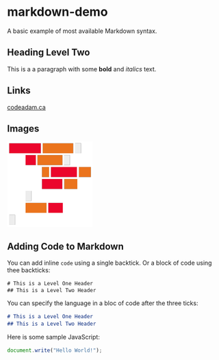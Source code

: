 # markdown-demo

A basic example of most available Markdown syntax.

## Heading Level Two

This is a a paragraph with some **bold** and *italics* text.

## Links

[codeadam.ca](https://codeadam.ca)

## Images

![codeadam.ca logo](https://raw.githubusercontent.com/codeadamca/markdown-demo/main/logo.png)

## Adding Code to Markdown

You can add inline `code` using a single backtick. Or a block of code using thee backticks:

```
# This is a Level One Header
## This is a Level Two Header
```

You can specify the language in a bloc of code after the three ticks:

```markdown
# This is a Level One Header
## This is a Level Two Header
```

Here is some sample JavaScript:

```javascript
document.write("Hello World!");
```